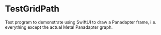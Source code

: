 # TestGridPath
Test program to demonstrate using SwiftUI to draw a Panadapter frame, i.e. everything except the actual Metal Panadapter graph.

